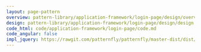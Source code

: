 ```yaml
---
layout: page-pattern
overview: pattern-library/application-framework/login-page/design/overview.md
design: pattern-library/application-framework/login-page/design/design.md
code_html: code/application-framework/login-page/code.md
code_angular: false
impl_jquery: https://rawgit.com/patternfly/patternfly/master-dist/dist/tests/login.html
---
```

